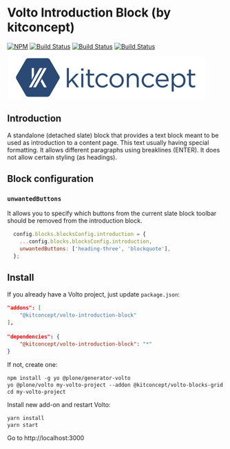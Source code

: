 # Volto Introduction Block (by kitconcept)

[![NPM](https://img.shields.io/npm/v/@kitconcept/volto-introduction-block.svg)](https://www.npmjs.com/package/@kitconcept/volto-introduction-block)
[![Build Status](https://github.com/kitconcept/volto-introduction-block/actions/workflows/code.yml/badge.svg)](https://github.com/kitconcept/volto-introduction-block/actions)
[![Build Status](https://github.com/kitconcept/volto-introduction-block/actions/workflows/unit.yml/badge.svg)](https://github.com/kitconcept/volto-introduction-block/actions)
[![Build Status](https://github.com/kitconcept/volto-introduction-block/actions/workflows/acceptance.yml/badge.svg)](https://github.com/kitconcept/volto-introduction-block/actions)

![kitconcept GmbH](https://raw.githubusercontent.com/kitconcept/volto-form-builder/master/kitconcept.png)

## Introduction

A standalone (detached slate) block that provides a text block meant to be used as introduction to a content page. This text usually having special formatting. It allows different paragraphs using breaklines (ENTER). It does not allow certain styling (as headings).


## Block configuration

### `unwantedButtons`

It allows you to specify which buttons from the current slate block toolbar should be removed from the introduction block.


```js
  config.blocks.blocksConfig.introduction = {
    ...config.blocks.blocksConfig.introduction,
    unwantedButtons: ['heading-three', 'blockquote'],
  };
```

## Install

If you already have a Volto project, just update `package.json`:

```JSON
"addons": [
    "@kitconcept/volto-introduction-block"
],

"dependencies": {
    "@kitconcept/volto-introduction-block": "*"
}
```

If not, create one:

```shell
npm install -g yo @plone/generator-volto
yo @plone/volto my-volto-project --addon @kitconcept/volto-blocks-grid
cd my-volto-project
```

Install new add-on and restart Volto:

```shell
yarn install
yarn start
```

Go to http://localhost:3000
